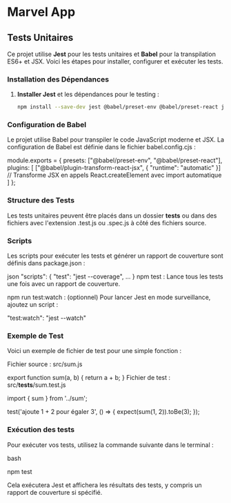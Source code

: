 # Marvel App

## Tests Unitaires

Ce projet utilise **Jest** pour les tests unitaires et **Babel** pour la transpilation ES6+ et JSX. Voici les étapes pour installer, configurer et exécuter les tests.

### Installation des Dépendances

1. **Installer Jest** et les dépendances pour le testing :

   ```bash
   npm install --save-dev jest @babel/preset-env @babel/preset-react jest-environment-jsdom

### Configuration de Babel

Le projet utilise Babel pour transpiler le code JavaScript moderne et JSX. La configuration de Babel est définie dans le fichier babel.config.cjs :

module.exports = {
    presets: ["@babel/preset-env", "@babel/preset-react"],
    plugins: [
        ["@babel/plugin-transform-react-jsx", { "runtime": "automatic" }] // Transforme JSX en appels React.createElement avec import automatique
    ]
};

### Structure des Tests

Les tests unitaires peuvent être placés dans un dossier __tests__ ou dans des fichiers avec l'extension .test.js ou .spec.js à côté des fichiers source.

### Scripts

Les scripts pour exécuter les tests et générer un rapport de couverture sont définis dans package.json :

json
"scripts": {
  "test": "jest --coverage",
  ...
}
npm test : Lance tous les tests une fois avec un rapport de couverture.

npm run test:watch : (optionnel) Pour lancer Jest en mode surveillance, ajoutez un script :

"test:watch": "jest --watch"

### Exemple de Test

Voici un exemple de fichier de test pour une simple fonction :

Fichier source : src/sum.js

export function sum(a, b) {
    return a + b;
}
Fichier de test : src/__tests__/sum.test.js

import { sum } from '../sum';

test('ajoute 1 + 2 pour égaler 3', () => {
    expect(sum(1, 2)).toBe(3);
});

### Exécution des tests

Pour exécuter vos tests, utilisez la commande suivante dans le terminal :

bash

npm test

Cela exécutera Jest et affichera les résultats des tests, y compris un rapport de couverture si spécifié.

